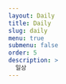 ```yaml
---
layout: Daily
title: Daily
slug: daily
menu: true
submenu: false
order: 5
description: >
  일상
---
```

